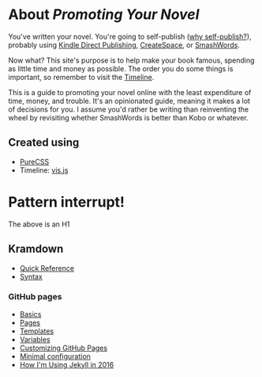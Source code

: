 # About *Promoting Your Novel*

You've written your novel. 
You're going to self-publish ([why self-publish?](faq#why-self-publish)),
probably using [Kindle Direct Publishing](https://kdp.amazon.com), [CreateSpace](https://www.createspace.com), or [SmashWords](https://www.smashwords.com).

Now what? This site's purpose is to help make your book famous, spending as little time and money as possible. The order you do some things is important, so remember to visit the [Timeline](./timeline.md).


This is a guide to promoting your novel online with the least expenditure of time, money, and trouble. 
It's an opinionated guide, meaning it makes a lot of decisions for you. I assume you'd rather be
writing than reinventing the wheel by revisiting whether SmashWords is better than Kobo or whatever.


## Created using

* [PureCSS](http://purecss.io)
* Timeline: [vis.js](http://visjs.org/docs/timeline/)

# Pattern interrupt!

The above is an H1

## Kramdown
* [Quick Reference](https://kramdown.gettalong.org/quickref.html/)
* [Syntax](https://kramdown.gettalong.org/syntax.html)

### GitHub pages
* [Basics](https://help.github.com/categories/github-pages-basics/)
* [Pages](https://jekyllrb.com/docs/pages/) 
* [Templates](https://jekyllrb.com/docs/templates/) 
* [Variables](https://jekyllrb.com/docs/variables/)
* [Customizing GitHub Pages](https://help.github.com/categories/customizing-github-pages/)
* [Minimal configuration](https://mmistakes.github.io/minimal-mistakes/docs/configuration/) 
* [How I'm Using Jekyll in 2016](https://mademistakes.com/articles/using-jekyll-2016/)
